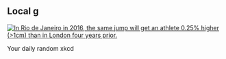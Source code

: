 ## Local g
[![In Rio de Janeiro in 2016, the same jump will get an athlete 0.25% higher (>1cm) than in London four years prior.](https://imgs.xkcd.com/comics/local_g.png)](https://xkcd.com/852/ "In Rio de Janeiro in 2016, the same jump will get an athlete 0.25% higher (>1cm) than in London four years prior.")

Your daily random xkcd
